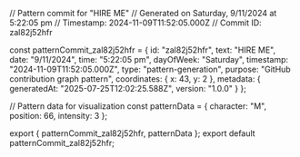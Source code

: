 // Pattern commit for "HIRE ME"
// Generated on Saturday, 9/11/2024 at 5:22:05 pm
// Timestamp: 2024-11-09T11:52:05.000Z
// Commit ID: zal82j52hfr

const patternCommit_zal82j52hfr = {
  id: "zal82j52hfr",
  text: "HIRE ME",
  date: "9/11/2024",
  time: "5:22:05 pm",
  dayOfWeek: "Saturday",
  timestamp: "2024-11-09T11:52:05.000Z",
  type: "pattern-generation",
  purpose: "GitHub contribution graph pattern",
  coordinates: {
    x: 43,
    y: 2
  },
  metadata: {
    generatedAt: "2025-07-25T12:02:25.588Z",
    version: "1.0.0"
  }
};

// Pattern data for visualization
const patternData = {
  character: "M",
  position: 66,
  intensity: 3
};

export { patternCommit_zal82j52hfr, patternData };
export default patternCommit_zal82j52hfr;

